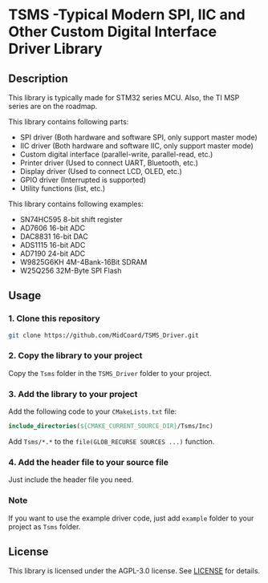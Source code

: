 # TSMS -Typical Modern SPI, IIC and Other Custom Digital Interface Driver Library

## Description

This library is typically made for STM32 series MCU. Also, the TI MSP series are on the roadmap.

This library contains following parts:

- SPI driver (Both hardware and software SPI, only support master mode)
- IIC driver (Both hardware and software IIC, only support master mode)
- Custom digital interface (parallel-write, parallel-read, etc.)
- Printer driver (Used to connect UART, Bluetooth, etc.)
- Display driver (Used to connect LCD, OLED, etc.)
- GPIO driver (Interrupted is supported)
- Utility functions (list, etc.)

This library contains following examples:

- SN74HC595 8-bit shift register
- AD7606 16-bit ADC
- DAC8831 16-bit DAC
- ADS1115 16-bit ADC
- AD7190 24-bit ADC
- W9825G6KH 4M-4Bank-16Bit SDRAM
- W25Q256 32M-Byte SPI Flash

## Usage

### 1. Clone this repository

```bash
git clone https://github.com/MidCoard/TSMS_Driver.git
```

### 2. Copy the library to your project

Copy the `Tsms` folder in the `TSMS_Driver` folder to your project.

### 3. Add the library to your project

Add the following code to your `CMakeLists.txt` file:

```cmake
include_directories(${CMAKE_CURRENT_SOURCE_DIR}/Tsms/Inc)
```
Add `Tsms/*.*` to the `file(GLOB_RECURSE SOURCES ...)` function.

### 4. Add the header file to your source file

Just include the header file you need.

### Note

If you want to use the example driver code, just add `example` folder to your project as `Tsms` folder.


## License
This library is licensed under the AGPL-3.0 license. See [LICENSE](LICENSE) for details.